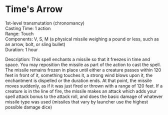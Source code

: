 # Time's Arrow

1st-level transmutation (chronomancy)<br>
Casting Time: 1 action<br>
Range: Touch<br>
Components: V, S, M (a physical missile weighing a pound or less, such as an arrow, bolt, or sling bullet)<br>
Duration: 1 hour

Description: This spell enchants a missile so that it freezes in time and space. You may reposition the missile as part of the action to cast the spell. The missile remains frozen in place until either a creature passes within 120 feet in front of it, something touches it, a strong wind blows upon it, the enchantment is dispelled or the duration ends. At that point, the missile moves suddenly, as if it was just fired or thrown with a range of 120 feet. If a creature is in the line of fire, the missile makes an attack which adds your spell attack bonus to the attack roll, and does the basic damage of whatever missile type was used (missiles that vary by launcher use the highest possible damage dice)

